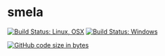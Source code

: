 # smela

[![Build Status: Linux, OSX](https://travis-ci.org/SMelanko/smela.svg?branch=master)](https://travis-ci.org/SMelanko/smela)
[![Build Status: Windows](https://ci.appveyor.com/api/projects/status/github/SMelanko/smela?branch=master&svg=true)](https://ci.appveyor.com/project/SMelanko/smela)

[![GitHub code size in bytes](https://img.shields.io/github/languages/code-size/badges/shields.svg)](https://ci.appveyor.com/project/SMelanko/smela)
